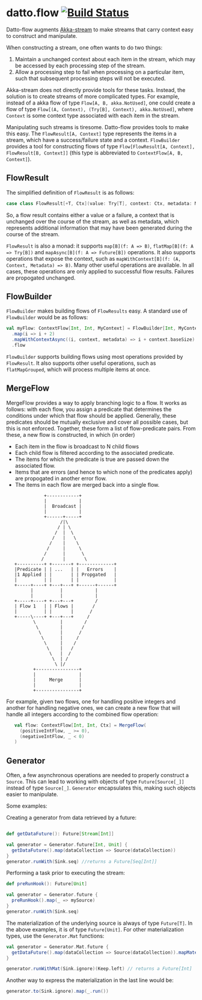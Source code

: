 # datto.flow [![Build Status](https://travis-ci.org/backupify/datto-flow.svg?branch=master)](https://travis-ci.org/backupify/datto-flow)

Datto-flow augments [Akka-stream](http://doc.akka.io/docs/akka/current/scala/stream/index.html) to make streams that carry context easy to construct and manipulate.

When constructing a stream, one often wants to do two things:
1. Maintain a unchanged context about each item in the stream, which may be accessed by each processing step of the stream.
2. Allow a processing step to fail when processing on a particular item, such that subsequent processing steps will not be executed.

Akka-stream does not directly provide tools for these tasks. Instead, the solution is to create streams of more complicated types. For example, instead of a akka flow of type `Flow[A, B, akka.NotUsed]`, one could create a flow of type `Flow[(A, Context), (Try[B], Context), akka.NotUsed]`, where `Context` is some context type associated with each item in the stream.

Manipulating such streams is tiresome. Datto-flow provides tools to make this easy. The `FlowResult[A, Context]` type represents the items in a stream, which have a success/failure state and a context. `FlowBuilder` provides a tool for constructing flows of type `Flow[FlowResult[A, Context], FlowResult[B, Context]]` (this type is abbreviated to `ContextFlow[A, B, Context]`).

## FlowResult

The simplified definition of `FlowResult` is as follows:

```scala
case class FlowResult[+T, Ctx](value: Try[T], context: Ctx, metadata: Metadata = Metadata())
```

So, a flow result contains either a value or a failure, a context that is unchanged over the course of the stream, as well as metadata, which represents additional information that may have been generated during the course of the stream.

`FlowResult` is also a monad: it supports `map[B](f: A => B)`, `flatMap[B](f: A => Try[B])` and `mapAsync[B](f: A => Future[B])` operations. It also supports operations that expose the context, such as `mapWithContext[B](f: (A, Context, Metadata) => B)`. Many other useful operations are available. In all cases, these operations are only applied to successful flow results. Failures are propogated unchanged.

## FlowBuilder

`FlowBuilder` makes building flows of `FlowResults` easy. A standard use of `FlowBuilder` would be as follows:

```scala
val myFlow: ContextFlow[Int, Int, MyContext] = FlowBuilder[Int, MyContext]()
  .map(i => i + 2)
  .mapWithContextAsync((i, context, metadata) => i + context.baseSize)
  .flow
```

`FlowBuilder` supports building flows using most operations provided by `FlowResult`. It also supports other useful operations, such as `flatMapGrouped`, which will process multiple items at once.

## MergeFlow

 MergeFlow provides a way to apply branching logic to a flow.
 It works as follows: with each flow, you assign a predicate that determines the conditions under which that flow
 should be applied. Generally, these predicates should be mutually exclusive and cover all possible cases, but this
 is not enforced. Together, these form a list of flow-predicate pairs.
 From these, a new flow is constructed, in which (in order)
 - Each item in the flow is broadcast to N child flows
 - Each child flow is filtered according to the associated predicate.
 - The items for which the predicate is true are passed down the associated flow.
 - Items that are errors (and hence to which none of the predicates apply) are propogated in another error flow.
 - The items in each flow are merged back into a single flow.

```
              +------------+
              |            |
              |  Broadcast |
              |            |
              +------+-----+
                    /|\
                   / | \
                  /  |  \
                 /   |   \
                /    |    \
               /     |     \
              /      |      \
             /       |       \
   +----------+ +-------+ +-------------+
   |Predicate | | ...   | |   Errors    |
   |1 Applied | |       | | Propgated   |
   |          | |       | |             |
   +-----+----+ +---+---+ +------+------+
         |          |            |
         |          |            |
   +-----+----+ +---+---+        /
   | Flow 1   | | Flows |       /
   |          | |       |      /
   +-----\----+ +---+---+     /
          \         |        /
           \        |       /
            \       |      /
             \      |     /
              \     |    /
               \    |   /
                \   |  /
                 \  | /
                  \ |/
          +----------------+
          |                |
          |     Merge      |
          |                |
          +----------------+

```
For example, given two flows, one for handling positive integers and another for handling negative ones,
we can create a new flow that will handle all integers according to the combined flow operation:
```scala
   val flow: ContextFlow[Int, Int, Ctx] = MergeFlow(
     (positiveIntFlow, _ >= 0),
     (negativeIntFlow, _ < 0)
   )
```

## Generator

Often, a few asynchronous operations are needed to properly construct a `Source`. This can lead to working with objects of type `Future[Source[_]]` instead of type `Source[_]`. `Generator` encapsulates this, making such objects easier to manipulate.

Some examples:

Creating a generator from data retrieved by a future:
```scala

def getDataFuture(): Future[Stream[Int]]

val generator = Generator.future[Int, Unit] {
  getDataFuture().map(dataCollection => Source(dataCollection))
}
generator.runWith(Sink.seq) //returns a Future[Seq[Int]]

```

Performing a task prior to executing the stream:
```scala
def preRunHook(): Future[Unit]

val generator = Generator.future {
  preRunHook().map(_ => mySource)
}
generator.runWith(Sink.seq)
```

The materialization of the underlying source is always of type `Future[T]`. In the above examples, it is of type
`Future[Unit]`. For other materialization types, use the `Generator.Mat` functions:

```scala
val generator = Generator.Mat.future {
  getDataFuture().map(dataCollection => Source(dataCollection)).mapMaterializedValue(_ => 1)
}

generator.runWithMat(Sink.ignore)(Keep.left) // returns a Future[Int]
```

Another way to express the materialization in the last line would be:

```scala
generator.to(Sink.ignore).map(_.run())
```
